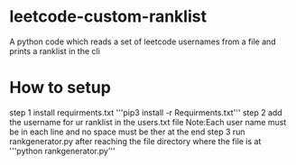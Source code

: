 # leetcode-custom-ranklist
A python code which reads a set of leetcode usernames from a file and prints a ranklist in the cli 
# How to setup
step 1 install requirments.txt
'''pip3 install -r Requirments.txt'''
step 2 add the username for ur ranklist in the users.txt file Note:Each user name must be in each line and no space must be ther at the end
step 3 run rankgenerator.py after reaching the file directory where the file is at
'''python rankgenerator.py'''
